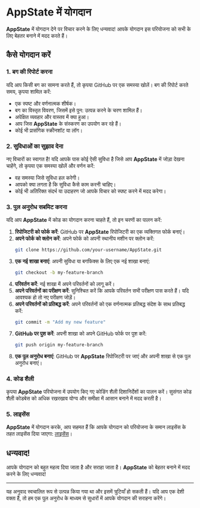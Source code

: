 # AppState में योगदान

**AppState** में योगदान देने पर विचार करने के लिए धन्यवाद! आपके योगदान इस परियोजना को सभी के लिए बेहतर बनाने में मदद करते हैं।

## कैसे योगदान करें

### 1. बग की रिपोर्ट करना

यदि आप किसी बग का सामना करते हैं, तो कृपया GitHub पर एक समस्या खोलें। बग की रिपोर्ट करते समय, कृपया शामिल करें:

- एक स्पष्ट और वर्णनात्मक शीर्षक।
- बग का विस्तृत विवरण, जिसमें इसे पुन: उत्पन्न करने के चरण शामिल हैं।
- अपेक्षित व्यवहार और वास्तव में क्या हुआ।
- आप जिस **AppState** के संस्करण का उपयोग कर रहे हैं।
- कोई भी प्रासंगिक स्क्रीनशॉट या लॉग।

### 2. सुविधाओं का सुझाव देना

नए विचारों का स्वागत है! यदि आपके पास कोई ऐसी सुविधा है जिसे आप **AppState** में जोड़ा देखना चाहेंगे, तो कृपया एक समस्या खोलें और वर्णन करें:

- वह समस्या जिसे सुविधा हल करेगी।
- आपको क्या लगता है कि सुविधा कैसे काम करनी चाहिए।
- कोई भी अतिरिक्त संदर्भ या उदाहरण जो आपके विचार को स्पष्ट करने में मदद करेगा।

### 3. पुल अनुरोध सबमिट करना

यदि आप **AppState** में कोड का योगदान करना चाहते हैं, तो इन चरणों का पालन करें:

1. **रिपोजिटरी को फोर्क करें**: GitHub पर **AppState** रिपोजिटरी का एक व्यक्तिगत फोर्क बनाएं।
2. **अपने फोर्क को क्लोन करें**: अपने फोर्क को अपनी स्थानीय मशीन पर क्लोन करें:
   ```bash
   git clone https://github.com/your-username/AppState.git
   ```
3. **एक नई शाखा बनाएं**: अपनी सुविधा या बगफिक्स के लिए एक नई शाखा बनाएं:
   ```bash
   git checkout -b my-feature-branch
   ```
4. **परिवर्तन करें**: नई शाखा में अपने परिवर्तनों को लागू करें।
5. **अपने परिवर्तनों का परीक्षण करें**: सुनिश्चित करें कि आपके परिवर्तन सभी परीक्षण पास करते हैं। यदि आवश्यक हो तो नए परीक्षण जोड़ें।
6. **अपने परिवर्तनों को प्रतिबद्ध करें**: अपने परिवर्तनों को एक वर्णनात्मक प्रतिबद्ध संदेश के साथ प्रतिबद्ध करें:
   ```bash
   git commit -m "Add my new feature"
   ```
7. **GitHub पर पुश करें**: अपनी शाखा को अपने GitHub फोर्क पर पुश करें:
   ```bash
   git push origin my-feature-branch
   ```
8. **एक पुल अनुरोध बनाएं**: GitHub पर **AppState** रिपोजिटरी पर जाएं और अपनी शाखा से एक पुल अनुरोध बनाएं।

### 4. कोड शैली

कृपया **AppState** परियोजना में उपयोग किए गए कोडिंग शैली दिशानिर्देशों का पालन करें। सुसंगत कोड शैली कोडबेस को अधिक रखरखाव योग्य और समीक्षा में आसान बनाने में मदद करती है।

### 5. लाइसेंस

**AppState** में योगदान करके, आप सहमत हैं कि आपके योगदान को परियोजना के समान लाइसेंस के तहत लाइसेंस दिया जाएगा: [लाइसेंस](https://github.com/0xLeif/AppState/blob/main/LICENSE)।

## धन्यवाद!

आपके योगदान को बहुत महत्व दिया जाता है और सराहा जाता है। **AppState** को बेहतर बनाने में मदद करने के लिए धन्यवाद!

---
यह अनुवाद स्वचालित रूप से उत्पन्न किया गया था और इसमें त्रुटियाँ हो सकती हैं। यदि आप एक देशी वक्ता हैं, तो हम एक पुल अनुरोध के माध्यम से सुधारों में आपके योगदान की सराहना करेंगे।
